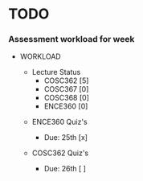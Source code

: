 # TODO

### Assessment workload for week

- WORKLOAD

  - Lecture Status
    * COSC362          [5]
    * COSC367          [0]
    * COSC368          [0]
    * ENCE360          [0]

  * ENCE360 Quiz's
    * Due: 25th        [x]

  * COSC362 Quiz's
    * Due: 26th        [ ]

